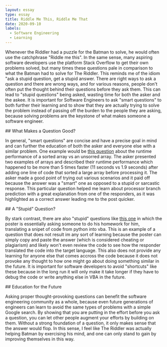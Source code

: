 ```yaml
---
layout: essay
type: essay
title: Riddle Me This, Riddle Me That
date: 2020-09-10
labels:
  - Software Engineering
  - Learning
---
```

<p>Whenever the Riddler had a puzzle for the Batman to solve, he would often use the catchphrase "Riddle me this". In the same sense, many aspiring software developers use the platform Stack Overflow to get their own problems solved, but many times these questions pale in comparison to what the Batman had to solve for The Riddler. This reminds me of the idiom "ask a stupid question, get a stupid answer. There are right ways to ask a question and there are wrong ways, and for various reasons, people don't often put the thought behind their questions before they ask them. This can lead to "stupid questions" being asked, wasting time for both the asker and the askee. It is important for Software Engineers to ask "smart questions" to both further their learning and to show that they are actually trying to solve the problem instead of passing off the burden to the people they are asking, because solving problems are the keystone of what makes someone a software engineer.</p>
## What Makes a Question Good?
<p>In general, "smart questions" are concise and have a precise goal in mind and can further the education of both the asker and everyone else with a similar problem. One example would be <a href= https://stackoverflow.com/questions/11227809/why-is-processing-a-sorted-array-faster-than-processing-an-unsorted-array>this question</a> about the runtime performance of a sorted array vs an unsorred array. The asker presented two examples of arrays and described their runtime performance which happened to be more than 5 times faster (11 seconds vs 1.9 seconds) after adding one line of code that sorted a large array before processing it. The asker made a good point of trying out various scenarios and it paid off because the answer was a "smart" one as opposed to a stupid or sarcastic response. This particular question helped me learn about processor branch prediction with a great explanation from one of the responders, as it was highlighted as a correct answer leading me to the post quicker.</p>
## A "Stupid" Question?
<p>By stark contrast, there are also "stupid" questions like <a href= https://stackoverflow.com/questions/63840573/can-anyone-please-convert-this-python-code-to-vba>this one</a> in which the poster is essentially asking someone to do his homework for him, translating a snipet of code from python into vba. This is an example of a question that does not result im any sort of learning because the poster can simply copy and paste the answer (which is considered cheating or plagiarism) and likely won't even review the code to see how the responder translated the code into the target language. This also does not provide any learning for anyone else that comes accross the code because it does not provoke any thought to how one might go about doing something similar in the future. It is important for software developers to avoid "shortcuts" like these because in the long run it will only make it take longer if they have to debug the code or write anything else in VBA in the future.  </p>
## Education for the Future
<p>Asking proper thought-provoking questions can benefit the software engineering community as a whole, because even future generations of engineers can learn to avoid the same types of problems with a simple Google search. By showing that you are putting in the effort before you ask a question, you can let other people augment your efforts by building on them. Without a strong foundation of a question, it only makes sense that the answer would flop. In this sense, I feel like The Riddler was actually helping Batman by exercising his mind, and one can only stand to gain by improving themselves in this way. </p>
